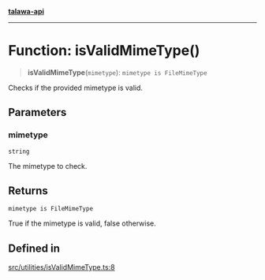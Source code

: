 [**talawa-api**](../../../README.md)

***

# Function: isValidMimeType()

> **isValidMimeType**(`mimetype`): `mimetype is FileMimeType`

Checks if the provided mimetype is valid.

## Parameters

### mimetype

`string`

The mimetype to check.

## Returns

`mimetype is FileMimeType`

True if the mimetype is valid, false otherwise.

## Defined in

[src/utilities/isValidMimeType.ts:8](https://github.com/Suyash878/talawa-api/blob/e4413cec641a837926071678fed3c7f67234e31e/src/utilities/isValidMimeType.ts#L8)
